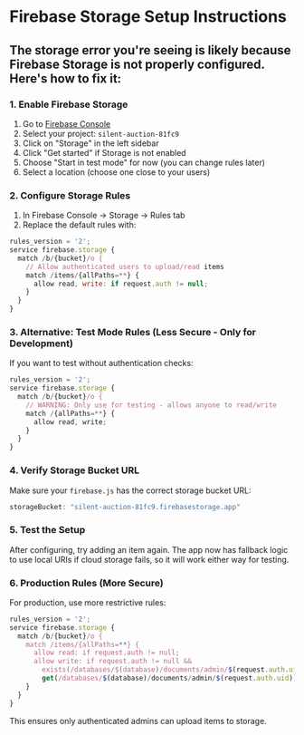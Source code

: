 # Firebase Storage Setup Instructions

## The storage error you're seeing is likely because Firebase Storage is not properly configured. Here's how to fix it:

### 1. Enable Firebase Storage
1. Go to [Firebase Console](https://console.firebase.google.com/)
2. Select your project: `silent-auction-81fc9`
3. Click on "Storage" in the left sidebar
4. Click "Get started" if Storage is not enabled
5. Choose "Start in test mode" for now (you can change rules later)
6. Select a location (choose one close to your users)

### 2. Configure Storage Rules
1. In Firebase Console -> Storage -> Rules tab
2. Replace the default rules with:

```javascript
rules_version = '2';
service firebase.storage {
  match /b/{bucket}/o {
    // Allow authenticated users to upload/read items
    match /items/{allPaths=**} {
      allow read, write: if request.auth != null;
    }
  }
}
```

### 3. Alternative: Test Mode Rules (Less Secure - Only for Development)
If you want to test without authentication checks:

```javascript
rules_version = '2';
service firebase.storage {
  match /b/{bucket}/o {
    // WARNING: Only use for testing - allows anyone to read/write
    match /{allPaths=**} {
      allow read, write;
    }
  }
}
```

### 4. Verify Storage Bucket URL
Make sure your `firebase.js` has the correct storage bucket URL:
```javascript
storageBucket: "silent-auction-81fc9.firebasestorage.app"
```

### 5. Test the Setup
After configuring, try adding an item again. The app now has fallback logic to use local URIs if cloud storage fails, so it will work either way for testing.

### 6. Production Rules (More Secure)
For production, use more restrictive rules:

```javascript
rules_version = '2';
service firebase.storage {
  match /b/{bucket}/o {
    match /items/{allPaths=**} {
      allow read: if request.auth != null;
      allow write: if request.auth != null && 
        exists(/databases/$(database)/documents/admin/$(request.auth.uid)) &&
        get(/databases/$(database)/documents/admin/$(request.auth.uid)).data.isAdmin == true;
    }
  }
}
```

This ensures only authenticated admins can upload items to storage.
